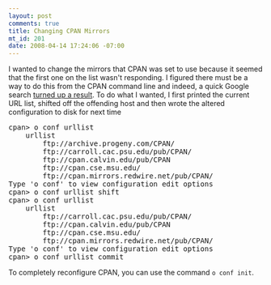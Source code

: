 ```yaml
--- 
layout: post
comments: true
title: Changing CPAN Mirrors
mt_id: 201
date: 2008-04-14 17:24:06 -07:00
---
```

I wanted to change the mirrors that CPAN was set to use because it seemed that the first one on the list wasn't responding.  I figured there must be a way to do this from the CPAN command line and indeed, a quick Google search [turned up a result](http://sial.org/howto/perl/life-with-cpan/#s5).  To do what I wanted, I first printed the current URL list, shifted off the offending host and then wrote the altered configuration to disk for next time
<pre>
cpan> o conf urllist
    urllist
        ftp://archive.progeny.com/CPAN/
        ftp://carroll.cac.psu.edu/pub/CPAN/
        ftp://cpan.calvin.edu/pub/CPAN
        ftp://cpan.cse.msu.edu/
        ftp://cpan.mirrors.redwire.net/pub/CPAN/
Type 'o conf' to view configuration edit options
cpan> o conf urllist shift
cpan> o conf urllist
    urllist
        ftp://carroll.cac.psu.edu/pub/CPAN/
        ftp://cpan.calvin.edu/pub/CPAN
        ftp://cpan.cse.msu.edu/
        ftp://cpan.mirrors.redwire.net/pub/CPAN/
Type 'o conf' to view configuration edit options
cpan> o conf urllist commit
</pre>

To completely reconfigure CPAN, you can use the command `o conf init`.
